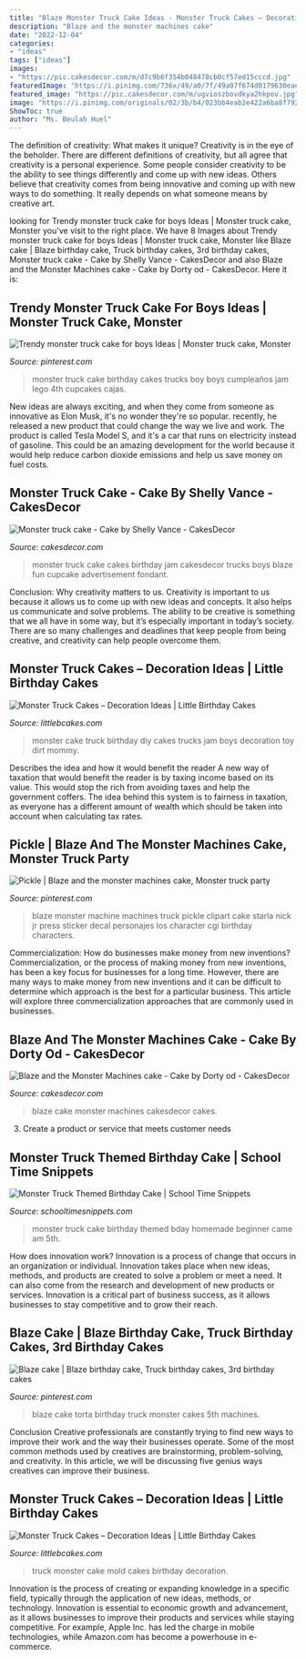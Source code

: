 ```yaml
---
title: "Blaze Monster Truck Cake Ideas - Monster Truck Cakes – Decoration Ideas"
description: "Blaze and the monster machines cake"
date: "2022-12-04"
categories:
- "ideas"
tags: ["ideas"]
images:
- "https://pic.cakesdecor.com/m/d7c9b6f354b048478cb0cf57ed15cccd.jpg"
featuredImage: "https://i.pinimg.com/736x/49/a0/7f/49a07f674d0179630eae2240775ce205.jpg"
featured_image: "https://pic.cakesdecor.com/m/ugvioszbovdkya2hkpov.jpg"
image: "https://i.pinimg.com/originals/02/3b/b4/023bb4eab2e422a6ba8f792e83033ed8.jpg"
ShowToc: true
author: "Ms. Beulah Huel"
---
```



The definition of creativity: What makes it unique?
Creativity is in the eye of the beholder. There are different definitions of creativity, but all agree that creativity is a personal experience. Some people consider creativity to be the ability to see things differently and come up with new ideas. Others believe that creativity comes from being innovative and coming up with new ways to do something. It really depends on what someone means by creative art.

	

		
looking for Trendy monster truck cake for boys Ideas | Monster truck cake, Monster you've visit to the right place. We have 8 Images about Trendy monster truck cake for boys Ideas | Monster truck cake, Monster like Blaze cake | Blaze birthday cake, Truck birthday cakes, 3rd birthday cakes, Monster truck cake - Cake by Shelly Vance - CakesDecor and also Blaze and the Monster Machines cake - Cake by Dorty od - CakesDecor. Here it is:
		
    
## Trendy Monster Truck Cake For Boys Ideas | Monster Truck Cake, Monster

<img loading=lazy src="https://i.pinimg.com/originals/ae/34/0e/ae340e2f4d38938de8f2deaa99e8d2c4.jpg" onerror="this.onerror=null;this.src='https://tse3.mm.bing.net/th?id=OIP.51yHiXz9pq-Bjm2nVwq1swAAAA&amp;pid=15.1';" alt="Trendy monster truck cake for boys Ideas | Monster truck cake, Monster">

_Source: pinterest.com_

>monster truck cake birthday cakes trucks boy boys cumpleaños jam lego 4th cupcakes cajas. 

	

New ideas are always exciting, and when they come from someone as innovative as Elon Musk, it's no wonder they're so popular. recently, he released a new product that could change the way we live and work. The product is called Tesla Model S, and it's a car that runs on electricity instead of gasoline. This could be an amazing development for the world because it would help reduce carbon dioxide emissions and help us save money on fuel costs.

    
## Monster Truck Cake - Cake By Shelly Vance - CakesDecor

<img loading=lazy src="https://pic.cakesdecor.com/m/ugvioszbovdkya2hkpov.jpg" onerror="this.onerror=null;this.src='https://tse1.mm.bing.net/th?id=OIP.GLNtGy9Yd6JiCg3WFEoSawHaJ6&amp;pid=15.1';" alt="Monster truck cake - Cake by Shelly Vance - CakesDecor">

_Source: cakesdecor.com_

>monster truck cake cakes birthday jam cakesdecor trucks boys blaze fun cupcake advertisement fondant. 

	

Conclusion: Why creativity matters to us.
Creativity is important to us because it allows us to come up with new ideas and concepts. It also helps us communicate and solve problems. The ability to be creative is something that we all have in some way, but it’s especially important in today’s society. There are so many challenges and deadlines that keep people from being creative, and creativity can help people overcome them.

    
## Monster Truck Cakes – Decoration Ideas | Little Birthday Cakes

<img loading=lazy src="http://www.littlebcakes.com/wp-content/uploads/2013/08/Monster-Trucks-Cake-Pictures.jpg" onerror="this.onerror=null;this.src='https://tse3.mm.bing.net/th?id=OIP.7s3DxivBH99x7lh11kj6zwHaFj&amp;pid=15.1';" alt="Monster Truck Cakes – Decoration Ideas | Little Birthday Cakes">

_Source: littlebcakes.com_

>monster cake truck birthday diy cakes trucks jam boys decoration toy dirt mommy. 

	

Describes the idea and how it would benefit the reader
A new way of taxation that would benefit the reader is by taxing income based on its value. This would stop the rich from avoiding taxes and help the government coffers. The idea behind this system is to fairness in taxation, as everyone has a different amount of wealth which should be taken into account when calculating tax rates.

    
## Pickle | Blaze And The Monster Machines Cake, Monster Truck Party

<img loading=lazy src="https://i.pinimg.com/736x/49/a0/7f/49a07f674d0179630eae2240775ce205.jpg" onerror="this.onerror=null;this.src='https://tse3.mm.bing.net/th?id=OIP.2u6gKMZtI9qcCtEVJ7UYUQHaFR&amp;pid=15.1';" alt="Pickle | Blaze and the monster machines cake, Monster truck party">

_Source: pinterest.com_

>blaze monster machine machines truck pickle clipart cake starla nick jr press sticker decal personajes los character cgi birthday characters. 

	

Commercialization: How do businesses make money from new inventions?
Commercialization, or the process of making money from new inventions, has been a key focus for businesses for a long time. However, there are many ways to make money from new inventions and it can be difficult to determine which approach is the best for a particular business. This article will explore three commercialization approaches that are commonly used in businesses.

    
## Blaze And The Monster Machines Cake - Cake By Dorty Od - CakesDecor

<img loading=lazy src="https://pic.cakesdecor.com/m/d7c9b6f354b048478cb0cf57ed15cccd.jpg" onerror="this.onerror=null;this.src='https://tse3.mm.bing.net/th?id=OIP.v6tKFACRdoVsbr5CDA7bOQHaLH&amp;pid=15.1';" alt="Blaze and the Monster Machines cake - Cake by Dorty od - CakesDecor">

_Source: cakesdecor.com_

>blaze cake monster machines cakesdecor cakes. 

	

3. Create a product or service that meets customer needs

    
## Monster Truck Themed Birthday Cake | School Time Snippets

<img loading=lazy src="https://1.bp.blogspot.com/-fWL3hOyViKY/UToEaDhB6DI/AAAAAAAACqo/Ficw0I44wZ8/s640/puzzle,+tylers+5th+bday+014.JPG" onerror="this.onerror=null;this.src='https://tse4.mm.bing.net/th?id=OIP.C2YQFNYNDhJ9CGgx4Ry4ggHaJ4&amp;pid=15.1';" alt="Monster Truck Themed Birthday Cake | School Time Snippets">

_Source: schooltimesnippets.com_

>monster truck cake birthday themed bday homemade beginner came am 5th. 

	

How does innovation work?
Innovation is a process of change that occurs in an organization or individual. Innovation takes place when new ideas, methods, and products are created to solve a problem or meet a need. It can also come from the research and development of new products or services. Innovation is a critical part of business success, as it allows businesses to stay competitive and to grow their reach.

    
## Blaze Cake | Blaze Birthday Cake, Truck Birthday Cakes, 3rd Birthday Cakes

<img loading=lazy src="https://i.pinimg.com/originals/02/3b/b4/023bb4eab2e422a6ba8f792e83033ed8.jpg" onerror="this.onerror=null;this.src='https://tse3.mm.bing.net/th?id=OIP.Yi2fhsOK3LxxRIU3a6rY8gHaK4&amp;pid=15.1';" alt="Blaze cake | Blaze birthday cake, Truck birthday cakes, 3rd birthday cakes">

_Source: pinterest.com_

>blaze cake torta birthday truck monster cakes 5th machines. 

	

Conclusion
Creative professionals are constantly trying to find new ways to improve their work and the way their businesses operate. Some of the most common methods used by creatives are brainstorming, problem-solving, and creativity. In this article, we will be discussing five genius ways creatives can improve their business.

    
## Monster Truck Cakes – Decoration Ideas | Little Birthday Cakes

<img loading=lazy src="http://www.littlebcakes.com/wp-content/uploads/2013/08/Monster-Truck-Cake-Mold.jpg" onerror="this.onerror=null;this.src='https://tse4.mm.bing.net/th?id=OIP.6jTpzufJAYjaCagTD0HB3AHaFj&amp;pid=15.1';" alt="Monster Truck Cakes – Decoration Ideas | Little Birthday Cakes">

_Source: littlebcakes.com_

>truck monster cake mold cakes birthday decoration. 

	

Innovation is the process of creating or expanding knowledge in a specific field, typically through the application of new ideas, methods, or technology. Innovation is essential to economic growth and advancement, as it allows businesses to improve their products and services while staying competitive. For example, Apple Inc. has led the charge in mobile technologies, while Amazon.com has become a powerhouse in e-commerce.

